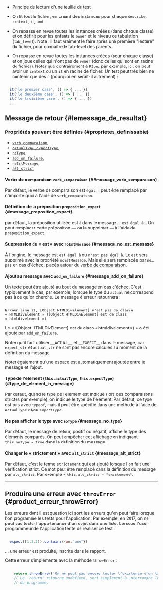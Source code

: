 

* Principe de lecture d'une feuille de test


* On lit tout le fichier, en créant des instances pour chaque `describe`, `context`, `it`, `and`
* On repasse en revue toutes les instances créées (dans chaque classe) et on définit pour les enfants le `owner` et le niveau de tabulation (`tab_level`). Note : il faut vraiment le faire après une première "lecture" du fichier, pour connaitre le tab-level des parents.
* On repasse en revue toutes les instances créées (pour chaque classe) et on joue celles qui n'ont pas de `owner` (donc celles qui sont en racine de fichier). Noter que contrairement à `RSpec` par exemple, ici, on peut avoir un `context` ou un `it` en racine de fichier. Un test peut très bien ne contenir que des it (pourquoi en serait-il autrement) :

```js

  it('le premier case', () => { ... })
  it('le deuxième case', () => { ... })
  it('le troisième case', () => { ... })
  ...

```

## Message de retour {#lemessage_de_resultat}

### Propriétés pouvant être définies {#proprietes_definissable}

* [`verb_comparaison`](##message_verb_comparaison),
* [`actualType`, `expectType`](#type_de_element_in_message),
* [`noType`](#message_no_type),
* [`add_on_failure`](#message_add_on_failure),
* [`noEstMessage`](#message_no_est_message),
* [`alt_strict`](#message_alt_strict)

#### Verbe de comparaison `verb_comparaison` {##message_verb_comparaison}

Par défaut, le verbe de comparaison est `égal`. Il peut être remplacé par n'importe quoi à l'aide de `verb_comparaison`.

#### Définition de la préposition `preposition_expect` {#message_preposition_expect}

par défaut, la préposition utilisée est `à` dans le message `… est égal à…`. On peut remplacer cette préposition — ou la supprimer — à l'aide de `preposition_expect`.

#### Suppression du « est » avec `noEstMessage` {#message_no_est_message}

À l'origine, le message est `est égal à` ou `n'est pas égal à`. Le `est` sera supprimé avec la propriété `noEstMessage`. Mais elle sera remplacée par `ne… pas` en cas d'échec, placés autour du [verbe de comparaison](#message_verb_comparaison).

#### Ajout au message avec `add_on_failure` {#message_add_on_failure}

Un texte peut être ajouté au bout du message en cas d'échec. C'est typiquement le cas, par exemple, lorsque le type du `actual` ne correspond pas à ce qu'on cherche. Le message d'erreur retournera :

```

Erreur line 21, [Object HTMLDivElement] n'est pas de classe « HTMLDivElement » ([Object HTMLDivElement] est de class « htmldivelement »)

```

Le « ([Object HTMLDivElement] est de class « htmldivelement ») » a été ajouté par `add_on_failure`.

Noter qu'il faut utiliser `__ACTUAL__` et `__EXPECT__` dans le message, car `expect_str` et `actual_str` ne sont pas encore calculés au moment de la définition du message.

Noter également qu'une espace est automatiquement ajoutée entre le message et l'ajout.


#### Type de l'élément (`this.actualType`, `this.expectType`) {#type_de_element_in_message}

Par défaut, quand le type de l'élément est indiqué (lors des comparaisons strictes par exemple), on indique le type de l'élément. Par défaut, ce type est pris avec `typeof`, mais il peut être spécifié dans une méthode à l'aide de `actualType` et/ou `expectType`.

#### Ne pas afficher le type avec `noType` {#message_no_type}

Par défaut, le message de retour, positif ou négatif, affiche le type des éléments comparés. On peut empêcher cet affichage en indiquant `this.noType = true` dans la définition du message.

#### Changer le « strictement » avec `alt_strict` {#message_alt_strict}

Par défaut, c'est le terme `strictement` qui est ajouté lorsque l'on fait une vérification strict. Ce mot peut être remplacé dans la définition du message par `alt_strict`. Par exemple = `this.alt_strict = "exactement"`.


---------------------------------------------------------------------

## Produire une erreur avec `throwError` {#product_erreur_throwError}

Les erreurs dont il est question ici sont les erreurs qu'on peut faire lorsque l'on programme les tests pour l'application. Par exemple, en 2017, on ne peut pas tester l'appartenance d'un objet dans une liste. Lorsque l'user-programmeur de l'application tente de réaliser ce test :

```js

  expect([1,2,3]).contains({un:"une"})

```

… une erreur est produite, inscrite dans le rapport.

Cette erreur s'implémente avec la méthode `throwError` :

```js

    return throwError('On ne peut pas encore tester l’existence d’un tableau dans une liste.')
    // Le 'return' retourne undefined, sert simplement à interrompre le cours
    // du programme.
```

